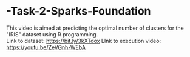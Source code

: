 # -Task-2-Sparks-Foundation
This video is aimed at predicting the optimal number of clusters for the "IRIS" dataset using R programming.  
Link to dataset:  https://bit.ly/3kXTdox
LInk to execution video: https://youtu.be/ZeVGnh-WEbA
